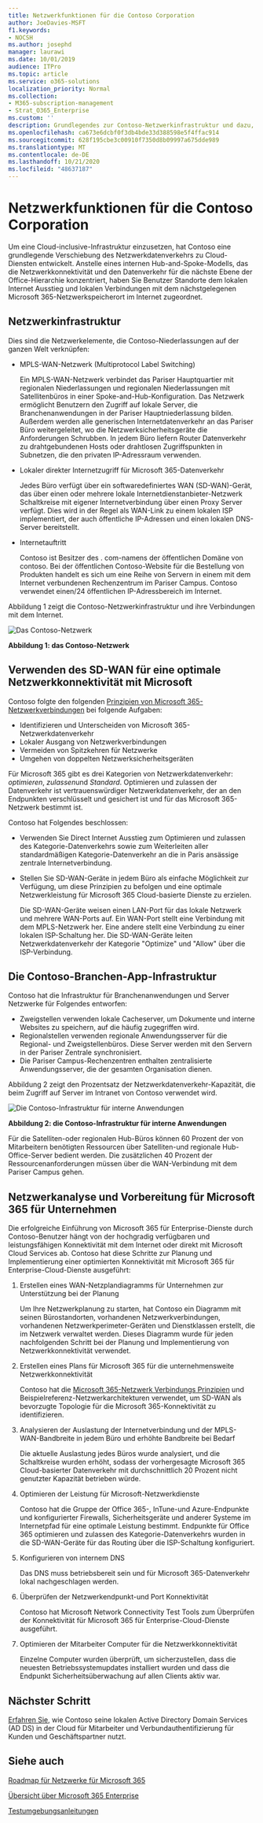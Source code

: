 ```yaml
---
title: Netzwerkfunktionen für die Contoso Corporation
author: JoeDavies-MSFT
f1.keywords:
- NOCSH
ms.author: josephd
manager: laurawi
ms.date: 10/01/2019
audience: ITPro
ms.topic: article
ms.service: o365-solutions
localization_priority: Normal
ms.collection:
- M365-subscription-management
- Strat_O365_Enterprise
ms.custom: ''
description: Grundlegendes zur Contoso-Netzwerkinfrastruktur und dazu, wie das Unternehmen seine SD-WAN-Technologie für eine optimale Netzwerkleistung für Microsoft 365 für Enterprise-Cloud-Dienste verwendet.
ms.openlocfilehash: ca673e6dcbf0f3db4bde33d388598e5f4ffac914
ms.sourcegitcommit: 628f195cbe3c00910f7350d8b09997a675dde989
ms.translationtype: MT
ms.contentlocale: de-DE
ms.lasthandoff: 10/21/2020
ms.locfileid: "48637187"
---
```

# <a name="networking-for-the-contoso-corporation"></a>Netzwerkfunktionen für die Contoso Corporation

Um eine Cloud-inclusive-Infrastruktur einzusetzen, hat Contoso eine grundlegende Verschiebung des Netzwerkdatenverkehrs zu Cloud-Diensten entwickelt. Anstelle eines internen Hub-and-Spoke-Modells, das die Netzwerkkonnektivität und den Datenverkehr für die nächste Ebene der Office-Hierarchie konzentriert, haben Sie Benutzer Standorte dem lokalen Internet Ausstieg und lokalen Verbindungen mit dem nächstgelegenen Microsoft 365-Netzwerkspeicherort im Internet zugeordnet.

## <a name="networking-infrastructure"></a>Netzwerkinfrastruktur

Dies sind die Netzwerkelemente, die Contoso-Niederlassungen auf der ganzen Welt verknüpfen:

- MPLS-WAN-Netzwerk (Multiprotocol Label Switching)

  Ein MPLS-WAN-Netzwerk verbindet das Pariser Hauptquartier mit regionalen Niederlassungen und regionalen Niederlassungen mit Satellitenbüros in einer Spoke-and-Hub-Konfiguration. Das Netzwerk ermöglicht Benutzern den Zugriff auf lokale Server, die Branchenanwendungen in der Pariser Hauptniederlassung bilden. Außerdem werden alle generischen Internetdatenverkehr an das Pariser Büro weitergeleitet, wo die Netzwerksicherheitsgeräte die Anforderungen Schrubben. In jedem Büro liefern Router Datenverkehr zu drahtgebundenen Hosts oder drahtlosen Zugriffspunkten in Subnetzen, die den privaten IP-Adressraum verwenden.

- Lokaler direkter Internetzugriff für Microsoft 365-Datenverkehr

  Jedes Büro verfügt über ein softwaredefiniertes WAN (SD-WAN)-Gerät, das über einen oder mehrere lokale Internetdienstanbieter-Netzwerk Schaltkreise mit eigener Internetverbindung über einen Proxy Server verfügt. Dies wird in der Regel als WAN-Link zu einem lokalen ISP implementiert, der auch öffentliche IP-Adressen und einen lokalen DNS-Server bereitstellt.

- Internetauftritt

  Contoso ist Besitzer des \. com-namens der öffentlichen Domäne von contoso. Bei der öffentlichen Contoso-Website für die Bestellung von Produkten handelt es sich um eine Reihe von Servern in einem mit dem Internet verbundenen Rechenzentrum im Pariser Campus. Contoso verwendet einen/24 öffentlichen IP-Adressbereich im Internet.

Abbildung 1 zeigt die Contoso-Netzwerkinfrastruktur und ihre Verbindungen mit dem Internet.

![Das Contoso-Netzwerk](../media/contoso-networking/contoso-networking-fig1.png)
 
**Abbildung 1: das Contoso-Netzwerk**

## <a name="use-of-sd-wan-for-optimal-network-connectivity-to-microsoft"></a>Verwenden des SD-WAN für eine optimale Netzwerkkonnektivität mit Microsoft

Contoso folgte den folgenden [Prinzipien von Microsoft 365-Netzwerkverbindungen](microsoft-365-network-connectivity-principles.md) bei folgende Aufgaben:

- Identifizieren und Unterscheiden von Microsoft 365-Netzwerkdatenverkehr
- Lokaler Ausgang von Netzwerkverbindungen
- Vermeiden von Spitzkehren für Netzwerke
- Umgehen von doppelten Netzwerksicherheitsgeräten

Für Microsoft 365 gibt es drei Kategorien von Netzwerkdatenverkehr: *optimieren*, *zulassen*und *Standard*. Optimieren und zulassen der Datenverkehr ist vertrauenswürdiger Netzwerkdatenverkehr, der an den Endpunkten verschlüsselt und gesichert ist und für das Microsoft 365-Netzwerk bestimmt ist.

Contoso hat Folgendes beschlossen:

- Verwenden Sie Direct Internet Ausstieg zum Optimieren und zulassen des Kategorie-Datenverkehrs sowie zum Weiterleiten aller standardmäßigen Kategorie-Datenverkehr an die in Paris ansässige zentrale Internetverbindung.

- Stellen Sie SD-WAN-Geräte in jedem Büro als einfache Möglichkeit zur Verfügung, um diese Prinzipien zu befolgen und eine optimale Netzwerkleistung für Microsoft 365 Cloud-basierte Dienste zu erzielen.

  Die SD-WAN-Geräte weisen einen LAN-Port für das lokale Netzwerk und mehrere WAN-Ports auf. Ein WAN-Port stellt eine Verbindung mit dem MPLS-Netzwerk her. Eine andere stellt eine Verbindung zu einer lokalen ISP-Schaltung her. Die SD-WAN-Geräte leiten Netzwerkdatenverkehr der Kategorie "Optimize" und "Allow" über die ISP-Verbindung.

## <a name="the-contoso-line-of-business-app-infrastructure"></a>Die Contoso-Branchen-App-Infrastruktur

Contoso hat die Infrastruktur für Branchenanwendungen und Server Netzwerke für Folgendes entworfen:

- Zweigstellen verwenden lokale Cacheserver, um Dokumente und interne Websites zu speichern, auf die häufig zugegriffen wird.
- Regionalstellen verwenden regionale Anwendungsserver für die Regional- und Zweigstellenbüros. Diese Server werden mit den Servern in der Pariser Zentrale synchronisiert.
- Die Pariser Campus-Rechenzentren enthalten zentralisierte Anwendungsserver, die der gesamten Organisation dienen.

Abbildung 2 zeigt den Prozentsatz der Netzwerkdatenverkehr-Kapazität, die beim Zugriff auf Server im Intranet von Contoso verwendet wird.

![Die Contoso-Infrastruktur für interne Anwendungen](../media/contoso-networking/contoso-networking-fig2.png)
 
**Abbildung 2: die Contoso-Infrastruktur für interne Anwendungen**

Für die Satelliten-oder regionalen Hub-Büros können 60 Prozent der von Mitarbeitern benötigten Ressourcen über Satelliten-und regionale Hub-Office-Server bedient werden. Die zusätzlichen 40 Prozent der Ressourcenanforderungen müssen über die WAN-Verbindung mit dem Pariser Campus gehen.

## <a name="network-analysis-and-preparation-for-microsoft-365-for-enterprise"></a>Netzwerkanalyse und Vorbereitung für Microsoft 365 für Unternehmen

Die erfolgreiche Einführung von Microsoft 365 für Enterprise-Dienste durch Contoso-Benutzer hängt von der hochgradig verfügbaren und leistungsfähigen Konnektivität mit dem Internet oder direkt mit Microsoft Cloud Services ab. Contoso hat diese Schritte zur Planung und Implementierung einer optimierten Konnektivität mit Microsoft 365 für Enterprise-Cloud-Dienste ausgeführt:

1. Erstellen eines WAN-Netzplandiagramms für Unternehmen zur Unterstützung bei der Planung

   Um Ihre Netzwerkplanung zu starten, hat Contoso ein Diagramm mit seinen Bürostandorten, vorhandenen Netzwerkverbindungen, vorhandenen Netzwerkperimeter-Geräten und Dienstklassen erstellt, die im Netzwerk verwaltet werden. Dieses Diagramm wurde für jeden nachfolgenden Schritt bei der Planung und Implementierung von Netzwerkkonnektivität verwendet.

2. Erstellen eines Plans für Microsoft 365 für die unternehmensweite Netzwerkkonnektivität

   Contoso hat die [Microsoft 365-Netzwerk Verbindungs Prinzipien](microsoft-365-network-connectivity-principles.md) und Beispielreferenz-Netzwerkarchitekturen verwendet, um SD-WAN als bevorzugte Topologie für die Microsoft 365-Konnektivität zu identifizieren.

3. Analysieren der Auslastung der Internetverbindung und der MPLS-WAN-Bandbreite in jedem Büro und erhöhte Bandbreite bei Bedarf

   Die aktuelle Auslastung jedes Büros wurde analysiert, und die Schaltkreise wurden erhöht, sodass der vorhergesagte Microsoft 365 Cloud-basierter Datenverkehr mit durchschnittlich 20 Prozent nicht genutzter Kapazität betrieben würde.

4. Optimieren der Leistung für Microsoft-Netzwerkdienste

   Contoso hat die Gruppe der Office 365-, InTune-und Azure-Endpunkte und konfigurierter Firewalls, Sicherheitsgeräte und anderer Systeme im Internetpfad für eine optimale Leistung bestimmt. Endpunkte für Office 365 optimieren und zulassen des Kategorie-Datenverkehrs wurden in die SD-WAN-Geräte für das Routing über die ISP-Schaltung konfiguriert.

5. Konfigurieren von internem DNS

   Das DNS muss betriebsbereit sein und für Microsoft 365-Datenverkehr lokal nachgeschlagen werden.

6. Überprüfen der Netzwerkendpunkt-und Port Konnektivität

   Contoso hat Microsoft Network Connectivity Test Tools zum Überprüfen der Konnektivität für Microsoft 365 für Enterprise-Cloud-Dienste ausgeführt.

7. Optimieren der Mitarbeiter Computer für die Netzwerkkonnektivität

   Einzelne Computer wurden überprüft, um sicherzustellen, dass die neuesten Betriebssystemupdates installiert wurden und dass die Endpunkt Sicherheitsüberwachung auf allen Clients aktiv war.

## <a name="next-step"></a>Nächster Schritt

[Erfahren Sie](contoso-identity.md), wie Contoso seine lokalen Active Directory Domain Services (AD DS) in der Cloud für Mitarbeiter und Verbundauthentifizierung für Kunden und Geschäftspartner nutzt.

## <a name="see-also"></a>Siehe auch

[Roadmap für Netzwerke für Microsoft 365](networking-roadmap-microsoft-365.md)

[Übersicht über Microsoft 365 Enterprise](microsoft-365-overview.md)

[Testumgebungsanleitungen](m365-enterprise-test-lab-guides.md)
